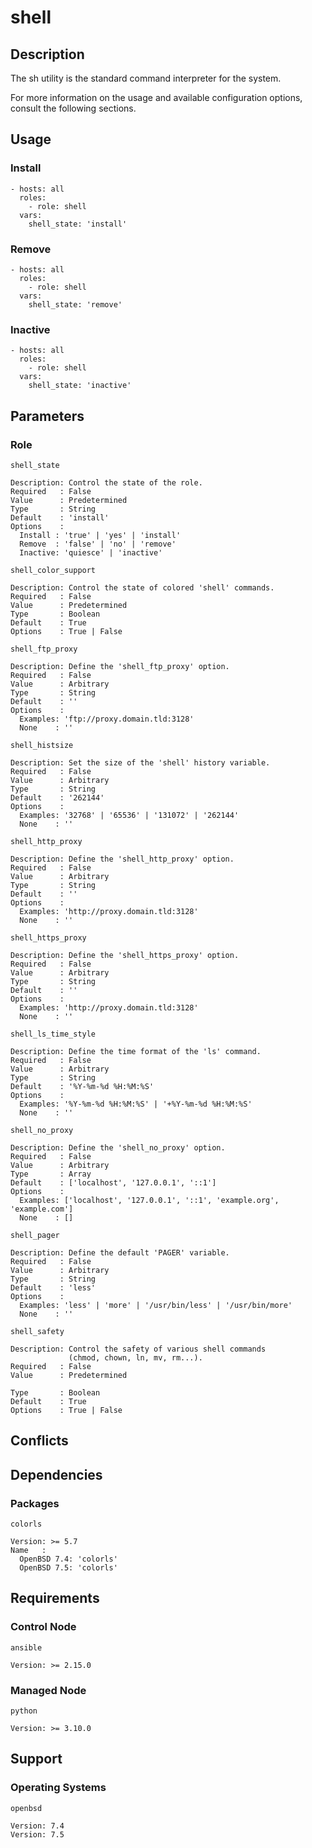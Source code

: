 # shell

## Description

The sh utility is the standard command interpreter for the system.

For more information on the usage and available configuration options,
consult the following sections.

## Usage

### Install

```
- hosts: all
  roles:
    - role: shell
  vars:
    shell_state: 'install'
```

### Remove

```
- hosts: all
  roles:
    - role: shell
  vars:
    shell_state: 'remove'
```

### Inactive

```
- hosts: all
  roles:
    - role: shell
  vars:
    shell_state: 'inactive'
```

## Parameters

### Role

`shell_state`

    Description: Control the state of the role.
    Required   : False
    Value      : Predetermined
    Type       : String
    Default    : 'install'
    Options    :
      Install : 'true' | 'yes' | 'install'
      Remove  : 'false' | 'no' | 'remove'
      Inactive: 'quiesce' | 'inactive'

`shell_color_support`

    Description: Control the state of colored 'shell' commands.
    Required   : False
    Value      : Predetermined
    Type       : Boolean
    Default    : True
    Options    : True | False

`shell_ftp_proxy`

    Description: Define the 'shell_ftp_proxy' option.
    Required   : False
    Value      : Arbitrary
    Type       : String
    Default    : ''
    Options    :
      Examples: 'ftp://proxy.domain.tld:3128'
      None    : ''

`shell_histsize`

    Description: Set the size of the 'shell' history variable.
    Required   : False
    Value      : Arbitrary
    Type       : String
    Default    : '262144'
    Options    :
      Examples: '32768' | '65536' | '131072' | '262144'
      None    : ''

`shell_http_proxy`

    Description: Define the 'shell_http_proxy' option.
    Required   : False
    Value      : Arbitrary
    Type       : String
    Default    : ''
    Options    :
      Examples: 'http://proxy.domain.tld:3128'
      None    : ''

`shell_https_proxy`

    Description: Define the 'shell_https_proxy' option.
    Required   : False
    Value      : Arbitrary
    Type       : String
    Default    : ''
    Options    :
      Examples: 'http://proxy.domain.tld:3128'
      None    : ''

`shell_ls_time_style`

    Description: Define the time format of the 'ls' command.
    Required   : False
    Value      : Arbitrary
    Type       : String
    Default    : '%Y-%m-%d %H:%M:%S'
    Options    :
      Examples: '%Y-%m-%d %H:%M:%S' | '+%Y-%m-%d %H:%M:%S'
      None    : ''

`shell_no_proxy`

    Description: Define the 'shell_no_proxy' option.
    Required   : False
    Value      : Arbitrary
    Type       : Array
    Default    : ['localhost', '127.0.0.1', '::1']
    Options    :
      Examples: ['localhost', '127.0.0.1', '::1', 'example.org', 'example.com']
      None    : []

`shell_pager`

    Description: Define the default 'PAGER' variable.
    Required   : False
    Value      : Arbitrary
    Type       : String
    Default    : 'less'
    Options    :
      Examples: 'less' | 'more' | '/usr/bin/less' | '/usr/bin/more'
      None    : ''

`shell_safety`

    Description: Control the safety of various shell commands
                 (chmod, chown, ln, mv, rm...).
    Required   : False
    Value      : Predetermined

    Type       : Boolean
    Default    : True
    Options    : True | False

## Conflicts

## Dependencies

### Packages

`colorls`

    Version: >= 5.7
    Name   :
      OpenBSD 7.4: 'colorls'
      OpenBSD 7.5: 'colorls'

## Requirements

### Control Node

`ansible`

    Version: >= 2.15.0

### Managed Node

`python`

    Version: >= 3.10.0

## Support

### Operating Systems

`openbsd`

    Version: 7.4
    Version: 7.5
